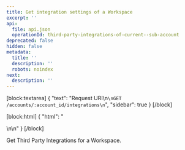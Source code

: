```yaml
---
title: Get integration settings of a Workspace
excerpt: ''
api:
  file: api.json
  operationId: third-party-integrations-of-current--sub-account
deprecated: false
hidden: false
metadata:
  title: ''
  description: ''
  robots: noindex
next:
  description: ''
---
```

[block:textarea]
{
  "text": "Request URI\n```\nGET /accounts/:account_id/integrations\n```",
  "sidebar": true
}
[/block]


[block:html]
{
  "html": "<div></div>\n\n<style></style>"
}
[/block]

Get Third Party Integrations for a Workspace.